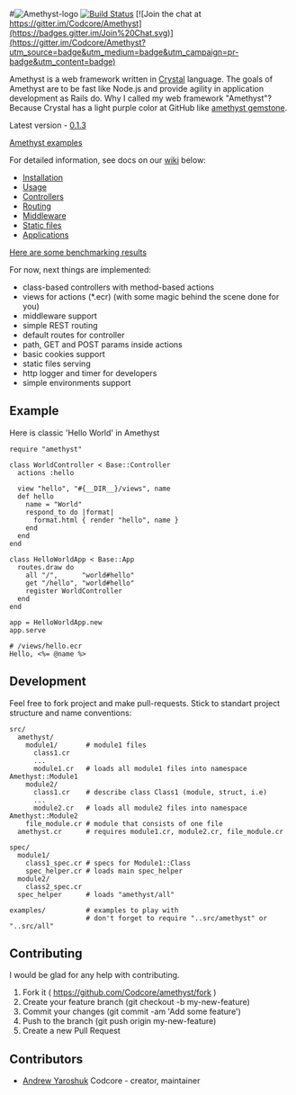 #![Amethyst-logo](http://s019.radikal.ru/i635/1506/28/bac4764b9e03.png)
[![Build Status](https://travis-ci.org/Codcore/Amethyst.svg)](https://travis-ci.org/Codcore/Amethyst)  [![Join the chat at https://gitter.im/Codcore/Amethyst](https://badges.gitter.im/Join%20Chat.svg)](https://gitter.im/Codcore/Amethyst?utm_source=badge&utm_medium=badge&utm_campaign=pr-badge&utm_content=badge)

Amethyst is a web framework written in [Crystal](https://github.com/manastech/crystal) language. The goals of Amethyst are to be fast like Node.js and provide agility in application development as Rails do. Why I called my web framework "Amethyst"? Because Crystal  has a light purple color at GitHub like [amethyst gemstone](http://en.wikipedia.org/wiki/Amethyst).

Latest version - [0.1.3](https://github.com/Codcore/Amethyst/releases/tag/v0.1.3)

[Amethyst examples](https://github.com/Codcore/amethyst-examples)

For detailed information, see docs on our [wiki](https://github.com/Codcore/Amethyst/wiki) below:

* [Installation](https://github.com/Codcore/Amethyst/wiki/Installation)
* [Usage](https://github.com/Codcore/Amethyst/wiki/Usage)
* [Controllers](https://github.com/Codcore/Amethyst/wiki/Controllers)
* [Routing](https://github.com/Codcore/Amethyst/wiki/Routing)
* [Middleware](https://github.com/Codcore/Amethyst/wiki/Middleware)
* [Static files](https://github.com/Codcore/Amethyst/wiki/StaticFiles)
* [Applications](https://github.com/Codcore/Amethyst/wiki/Applications)

[Here are some benchmarking results](https://gist.github.com/Codcore/0c7a331b69eed542fb78)

For now, next things are implemented:
* class-based controllers with method-based actions
* views for actions (*.ecr) (with some magic behind the scene done for you)
* middleware support
* simple REST routing
* default routes for controller
* path, GET and POST params inside actions
* basic cookies support
* static files serving
* http logger and timer for developers
* simple environments support

## Example
Here is classic 'Hello World' in Amethyst
```crystal
require "amethyst"

class WorldController < Base::Controller
  actions :hello

  view "hello", "#{__DIR__}/views", name
  def hello
    name = "World"
    respond_to do |format|
      format.html { render "hello", name }
    end
  end
end

class HelloWorldApp < Base::App
  routes.draw do
    all "/",      "world#hello" 
    get "/hello", "world#hello" 
    register WorldController
  end
end

app = HelloWorldApp.new
app.serve

# /views/hello.ecr
Hello, <%= @name %>
```


## Development

Feel free to fork project and make pull-requests. Stick to standart project structure and name conventions:

    src/
      amethyst/
        module1/       # module1 files
          class1.cr
          ...
          module1.cr   # loads all module1 files into namespace Amethyst::Module1
        module2/
          class1.cr    # describe class Class1 (module, struct, i.e)
          ...
          module2.cr   # loads all module2 files into namespace Amethyst::Module2
        file_module.cr # module that consists of one file
      amethyst.cr      # requires module1.cr, module2.cr, file_module.cr

    spec/
      module1/
        class1_spec.cr # specs for Module1::Class
        spec_helper.cr # loads main spec_helper
      module2/
        class2_spec.cr
      spec_helper      # loads "amethyst/all"

    examples/          # examples to play with
                       # don't forget to require "..src/amethyst" or "..src/all"


## Contributing

I would be glad for any help with contributing.

1. Fork it ( https://github.com/Codcore/amethyst/fork )
2. Create your feature branch (git checkout -b my-new-feature)
3. Commit your changes (git commit -am 'Add some feature')
4. Push to the branch (git push origin my-new-feature)
5. Create a new Pull Request


## Contributors

- [Andrew Yaroshuk](https://github.com/Codcore]) Codcore - creator, maintainer
